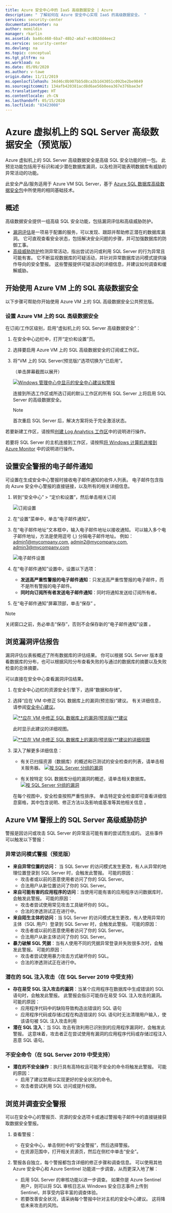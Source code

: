 ```yaml
---
title: Azure 安全中心中的 IaaS 高级数据安全 | Azure
description: " 了解如何在 Azure 安全中心实现 IaaS 的高级数据安全。 "
services: security-center
documentationcenter: na
author: memildin
manager: rkarlin
ms.assetid: ba46c460-6ba7-48b2-a6a7-ec802dd4eec2
ms.service: security-center
ms.devlang: na
ms.topic: conceptual
ms.tgt_pltfrm: na
ms.workload: na
ms.date: 05/09/2020
ms.author: v-tawe
origin.date: 11/11/2019
ms.openlocfilehash: 34d46c0b907bb5d8ca3b1d43051c092be2be9849
ms.sourcegitcommit: 134afb420381acd8d6ae56b0eea367e376bae3ef
ms.translationtype: HT
ms.contentlocale: zh-CN
ms.lasthandoff: 05/15/2020
ms.locfileid: "83423008"
---
```

# <a name="advanced-data-security-for-sql-servers-on-azure-virtual-machines-preview"></a>Azure 虚拟机上的 SQL Server 高级数据安全（预览版）
Azure 虚拟机上的 SQL Server 高级数据安全是高级 SQL 安全功能的统一包。 此预览功能包括用于标识和减少潜在数据库漏洞，以及检测可能表明数据库有威胁的异常活动的功能。 

此安全产品/服务适用于 Azure VM SQL Server，基于 [Azure SQL 数据库高级数据安全包](https://docs.azure.cn/sql-database/sql-database-advanced-data-security)中所使用的相同基础技术。


## <a name="overview"></a>概述

高级数据安全提供一组高级 SQL 安全功能，包括漏洞评估和高级威胁防护。

* [漏洞评估](https://docs.azure.cn/sql-database/sql-vulnerability-assessment)是一项易于配置的服务，可以发现、跟踪并帮助修正潜在的数据库漏洞。 它可直观查看安全状态，包括解决安全问题的步骤，并可加强数据库的防御工事。
* [高级威胁防护](https://docs.azure.cn/sql-database/sql-database-threat-detection-overview)检测异常活动，指出尝试访问或利用 SQL Server 的行为异常且可能有害。 它不断监视数据库的可疑活动，并针对异常数据库访问模式提供操作导向的安全警报。 这些警报提供可疑活动的详细信息，并建议如何调查和缓解威胁。

## <a name="get-started-with-advanced-data-security-for-sql-on-azure-vms"></a>开始使用 Azure VM 上的 SQL 高级数据安全

以下步骤可帮助你开始使用 Azure VM 上的 SQL 高级数据安全公共预览版。

### <a name="set-up-advanced-data-security-for-sql-on-azure-vms"></a>设置 Azure VM 上的 SQL 高级数据安全

在订阅/工作区级别，启用“虚拟机上的 SQL Server 高级数据安全”：
 
1. 在安全中心边栏中，打开“定价和设置”页。

1. 选择要启用 Azure VM 上的 SQL 高级数据安全的订阅或工作区。

1. 将“VM 上的 SQL Server(预览版)”选项切换为“已启用”。 

    （单击屏幕截图以展开）

    [![Windows 管理中心中显示的安全中心建议和警报](./media/security-center-advanced-iaas-data/sql-servers-on-vms-in-pricing-small.png)](./media/security-center-advanced-iaas-data/sql-servers-on-vms-in-pricing-large.png#lightbox)

    连接到所选工作区或所选订阅的默认工作区的所有 SQL Server 上将启用 SQL Server 的高级数据安全。

    >[!NOTE]
    > 首次重启 SQL Server 后，解决方案将处于完全激活状态。 

若要新建工作区，请按照[创建 Log Analytics 工作区](https://docs.azure.cn/azure-monitor/learn/quick-create-workspace)中的说明进行操作。

若要将 SQL Server 的主机连接到工作区，请按照[将 Windows 计算机连接到 Azure Monitor](https://docs.azure.cn/azure-monitor/platform/agent-windows) 中的说明进行操作。


## <a name="set-up-email-notification-for-security-alerts"></a>设置安全警报的电子邮件通知 

可设置在生成安全中心警报时接收电子邮件通知的收件人列表。 电子邮件包含指向 Azure 安全中心警报的直接链接，以及所有的相关详细信息。 

1. 转到“安全中心” > “定价和设置”，然后单击相关订阅 

    ![订阅设置](./media/security-center-advanced-iaas-data/subscription-settings.png)

1. 在“设置”菜单中，单击“电子邮件通知”。 
1. 在“电子邮件地址”文本框中，输入电子邮件地址以接收通知。 可以输入多个电子邮件地址，方法是使用逗号 (,) 分隔电子邮件地址。  例如：admin1@mycompany.com, admin2@mycompany.com, admin3@mycompany.com

    ![电子邮件设置](./media/security-center-advanced-iaas-data/email-settings.png)

1. 在“电子邮件通知”设置中，设置以下选项：
  
    * **发送高严重性警报的电子邮件通知**：只发送高严重性警报的电子邮件，而不是所有警报的电子邮件。
    * **同时向订阅所有者发送电子邮件通知**：同时将通知发送给订阅所有者。

1. 在“电子邮件通知”屏幕顶部，单击“保存” 。

  > [!NOTE]
  > 关闭窗口之前，务必单击“保存”，否则不会保存新的“电子邮件通知”设置 。

## <a name="explore-vulnerability-assessment-reports"></a>浏览漏洞评估报告

漏洞评估仪表板概述了所有数据库的评估结果。 你可以根据 SQL Server 版本查看数据库的分布，也可以根据风险分布查看失败的与通过的数据库的摘要以及失败检查的总体摘要。

可以直接在安全中心查看漏洞评估结果。

1. 在安全中心边栏的资源安全引擎下，选择“数据和存储”。

1. 选择“应在 VM 中修正 SQL 数据库上的漏洞(预览版)”建议。 有关详细信息，请参阅[安全中心建议](security-center-recommendations.md)。 

    [![**应在 VM 中修正 SQL 数据库上的漏洞(预览版)**建议](media/security-center-advanced-iaas-data/data-and-storage-sqldb-vulns-on-vm.png)](media/security-center-advanced-iaas-data/data-and-storage-sqldb-vulns-on-vm.png#lightbox)

    此时显示此建议的详细视图。

    [![**应在 VM 中修正 SQL 数据库上的漏洞(预览版)**建议的详细视图](media/security-center-advanced-iaas-data/all-servers-view.png)](media/security-center-advanced-iaas-data/all-servers-view.png#lightbox)

1. 深入了解更多详细信息：

    * 有关已扫描资源（数据库）的概述和已测试的安全检查的列表，请单击相关服务器。
    [![按 SQL Server 分组的漏洞](media/security-center-advanced-iaas-data/single-server-view.png)](media/security-center-advanced-iaas-data/single-server-view.png#lightbox)

    * 有关按特定 SQL 数据库分组的漏洞的概述，请单击相关数据库。
    [![按 SQL Server 分组的漏洞](media/security-center-advanced-iaas-data/single-database-view.png)](media/security-center-advanced-iaas-data/single-database-view.png#lightbox)

    在每个视图中，安全检查按照严重性排序。 单击特定安全检查即可查看详细信息窗格，其中包含说明、修正方法以及影响或基准等其他相关信息   。

## <a name="advanced-threat-protection-for-sql-servers-on-azure-vms-alerts"></a>Azure VM 警报上的 SQL Server 高级威胁防护
警报是因访问或攻击 SQL Server 的异常且可能有害的尝试而生成的。 这些事件可以触发以下警报：

### <a name="anomalous-access-pattern-alerts-preview"></a>异常访问模式警报（预览版）

* **来自异常位置的访问：** 当 SQL Server 的访问模式发生更改，有人从异常的地理位置登录到 SQL Server 时，会触发此警报。 可能的原因：
    * 攻击者或以前的恶意使用者访问了你的 SQL Server。
    * 合法用户从新位置访问了你的 SQL Server。
* **来自可能有害的应用程序的访问**：当使用可能有害的应用程序访问数据库时，会触发此警报。 可能的原因：
    * 攻击者尝试使用常见攻击工具破坏你的 SQL。
    * 合法的渗透测试正在进行中。
* **来自陌生主体的访问**：当 SQL Server 的访问模式发生更改，有人使用异常的主体（SQL 用户）登录到 SQL Server 时，会触发此警报。 可能的原因：
    * 攻击者或以前的恶意使用者访问了你的 SQL Server。 
    * 合法用户从新主体访问了你的 SQL Server。
* **暴力破解 SQL 凭据**：当有人使用不同的凭据异常登录并失败很多次时，会触发此警报。 可能的原因：
    * 攻击者尝试使用暴力攻击方式破坏你的 SQL。
    * 合法的渗透测试正在进行中。

### <a name="potential-sql-injection-attacks-supported-in-sql-server-2019"></a>潜在的 SQL 注入攻击（在 SQL Server 2019 中受支持）

* **存在易受 SQL 注入攻击的漏洞**：当某个应用程序在数据库中生成错误的 SQL 语句时，会触发此警报。 此警报会指示可能存在易受 SQL 注入攻击的漏洞。 可能的原因：
    * 应用程序代码中的缺陷导致构造出错误的 SQL 语句
    * 应用程序代码或存储过程在构造错误的 SQL 语句时无法清理用户输入，使该语句被 SQL 注入攻击利用
* **潜在 SQL 注入**：当 SQL 攻击有效利用已识别到的应用程序漏洞时，会触发此警报。 这意味着，攻击者正在尝试使用有漏洞的应用程序代码或存储过程注入恶意 SQL 语句。


### <a name="unsafe-command-supported-in-sql-server-2019"></a>不安全命令（在 SQL Server 2019 中受支持）

* **潜在的不安全操作**：执行具有高特权且可能不安全的命令将触发此警报。 可能的原因：
    * 启用了建议禁用以实现更好的安全状况的命令。
    * 攻击者尝试利用 SQL 访问或提升权限。   


## <a name="explore-and-investigate-security-alerts"></a>浏览并调查安全警报

可以在安全中心的警报页、资源的安全选项卡或通过警报电子邮件中的直接链接获取数据安全警报。

1. 查看警报：

    * 在安全中心，单击侧栏中的“安全警报”，然后选择警报。
    * 在资源范围中，打开相关资源页，然后在侧栏中单击“安全”。 

1. 警报各自独立，每个警报都包含详细的修正步骤和调查信息。 可以使用其他 Azure 安全中心和 Azure Sentinel 功能进一步调查，从而更深入地了解：

    * 启用 SQL Server 的审核功能以进一步调查。 如果你是 Azure Sentinel 用户，则可以将 SQL 审核日志从 Windows 安全日志事件上传到 Sentinel，并享受内容丰富的调查体验。
    * 若要改善安全状况，请采纳每个警报中针对主机的安全中心建议。 这将降低未来攻击的风险。 


<!--not available -->